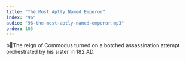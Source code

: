 ```yaml
---
title: "The Most Aptly Named Emperor"
index: "96"
audio: "96-the-most-aptly-named-emperor.mp3"
order: 105
---
```


bThe reign of Commodus turned on a botched assassination attempt orchestrated by his sister in 182 AD.
